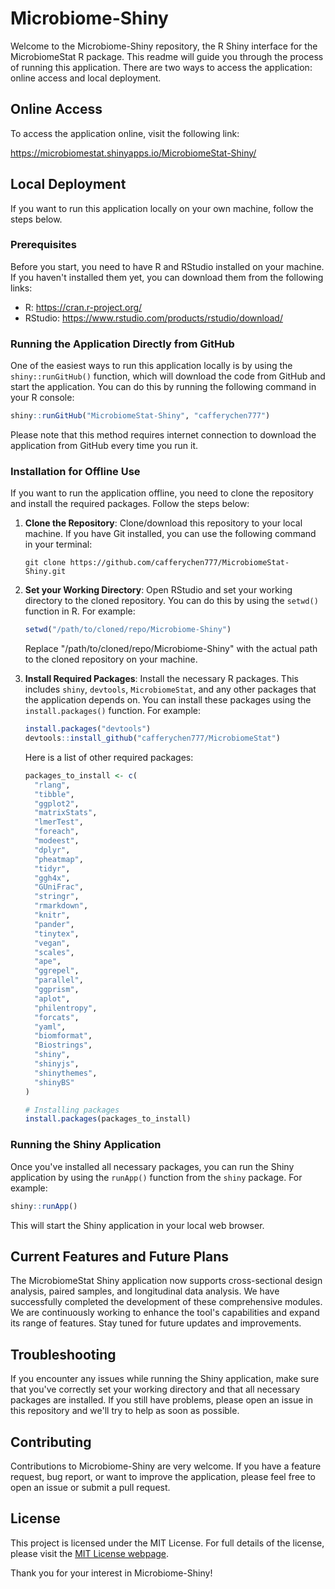 # Microbiome-Shiny

Welcome to the Microbiome-Shiny repository, the R Shiny interface for the MicrobiomeStat R package. This readme will guide you through the process of running this application. There are two ways to access the application: online access and local deployment.

## Online Access

To access the application online, visit the following link:

https://microbiomestat.shinyapps.io/MicrobiomeStat-Shiny/

## Local Deployment

If you want to run this application locally on your own machine, follow the steps below.

### Prerequisites

Before you start, you need to have R and RStudio installed on your machine. If you haven't installed them yet, you can download them from the following links:

- R: https://cran.r-project.org/
- RStudio: https://www.rstudio.com/products/rstudio/download/

### Running the Application Directly from GitHub

One of the easiest ways to run this application locally is by using the `shiny::runGitHub()` function, which will download the code from GitHub and start the application. You can do this by running the following command in your R console:

```r
shiny::runGitHub("MicrobiomeStat-Shiny", "cafferychen777")
```

Please note that this method requires internet connection to download the application from GitHub every time you run it. 

### Installation for Offline Use

If you want to run the application offline, you need to clone the repository and install the required packages. Follow the steps below:

1. **Clone the Repository**: Clone/download this repository to your local machine. If you have Git installed, you can use the following command in your terminal:

   ```
   git clone https://github.com/cafferychen777/MicrobiomeStat-Shiny.git
   ```

2. **Set your Working Directory**: Open RStudio and set your working directory to the cloned repository. You can do this by using the `setwd()` function in R. For example:

   ```r
   setwd("/path/to/cloned/repo/Microbiome-Shiny")
   ```

   Replace "/path/to/cloned/repo/Microbiome-Shiny" with the actual path to the cloned repository on your machine.

3. **Install Required Packages**: Install the necessary R packages. This includes `shiny`, `devtools`, `MicrobiomeStat`, and any other packages that the application depends on. You can install these packages using the `install.packages()` function. For example:

   ```r
   install.packages("devtools")
   devtools::install_github("cafferychen777/MicrobiomeStat")
   ```

   Here is a list of other required packages:

   ```r
   packages_to_install <- c(
     "rlang",
     "tibble",
     "ggplot2",
     "matrixStats",
     "lmerTest",
     "foreach",
     "modeest",
     "dplyr",
     "pheatmap",
     "tidyr",
     "ggh4x",
     "GUniFrac",
     "stringr",
     "rmarkdown",
     "knitr",
     "pander",
     "tinytex",
     "vegan",
     "scales",
     "ape",
     "ggrepel",      
     "parallel",     
     "ggprism",     
     "aplot",         
     "philentropy",  
     "forcats",       
     "yaml",          
     "biomformat",   
     "Biostrings",
     "shiny",
     "shinyjs",
     "shinythemes",
     "shinyBS"
   )
   
   # Installing packages
   install.packages(packages_to_install)
   ```

### Running the Shiny Application

Once you've installed all necessary packages, you can run the Shiny application by using the `runApp()` function from the `shiny` package. For example:

```r
shiny::runApp()
```

This will start the Shiny application in your local web browser.

## Current Features and Future Plans

The MicrobiomeStat Shiny application now supports cross-sectional design analysis, paired samples, and longitudinal data analysis. We have successfully completed the development of these comprehensive modules. We are continuously working to enhance the tool's capabilities and expand its range of features. Stay tuned for future updates and improvements.

## Troubleshooting

If you encounter any issues while running the Shiny application, make sure that you've correctly set your working directory and that all necessary packages are installed. If you still have problems, please open an issue in this repository and we'll try to help as soon as possible.

## Contributing

Contributions to Microbiome-Shiny are very welcome. If you have a feature request, bug report, or want to improve the application, please feel free to open an issue or submit a pull request.

## License

This project is licensed under the MIT License. For full details of the license, please visit the [MIT License webpage](https://opensource.org/licenses/MIT).

Thank you for your interest in Microbiome-Shiny!
